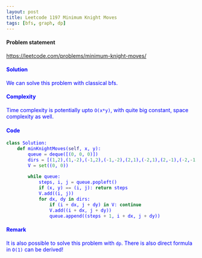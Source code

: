 ```yaml
---
layout: post
title: Leetcode 1197 Minimum Knight Moves
tags: [bfs, graph, dp]
---
```


#### Problem statement

<a href="https://leetcode.com/problems/minimum-knight-moves/"> <font color = blue>https://leetcode.com/problems/minimum-knight-moves/

#### Solution
We can solve this problem with classical bfs.

#### Complexity
Time complexity is potentially upto `O(x*y)`, with quite big constant, space complexity as well.

#### Code
```python
class Solution:
    def minKnightMoves(self, x, y):
        queue = deque([(0, 0, 0)])
        dirs = [(1,2),(1,-2),(-1,2),(-1,-2),(2,1),(-2,1),(2,-1),(-2,-1)]
        V = set((0, 0))
        
        while queue:
            steps, i, j = queue.popleft()
            if (x, y) == (i, j): return steps
            V.add((i, j))
            for dx, dy in dirs:
                if (i + dx, j + dy) in V: continue
                V.add((i + dx, j + dy))
                queue.append((steps + 1, i + dx, j + dy))
```

#### Remark
It is also possible to solve this problem with `dp`. There is also direct formula in `O(1)` can be derived!

